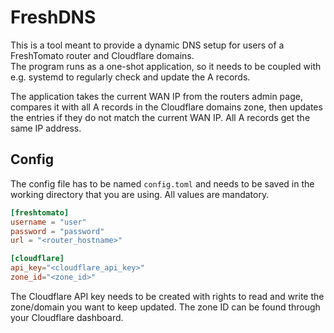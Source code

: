 # FreshDNS

This is a tool meant to provide a dynamic DNS setup for users of a FreshTomato router and Cloudflare domains.  
The program runs as a one-shot application, so it needs to be coupled with e.g. systemd to regularly check and update the A records.

The application takes the current WAN IP from the routers admin page, compares it with all A records in the Cloudflare domains zone, then updates the entries if they do not match the current WAN IP. All A records get the same IP address.

## Config

The config file has to be named `config.toml` and needs to be saved in the working directory that you are using.
All values are mandatory.

``` toml
[freshtomato]
username = "user"
password = "password"
url = "<router_hostname>"

[cloudflare]
api_key="<cloudflare_api_key>"
zone_id="<zone_id>"
```

The Cloudflare API key needs to be created with rights to read and write the zone/domain you want to keep updated. The zone ID can be found through your Cloudflare dashboard.